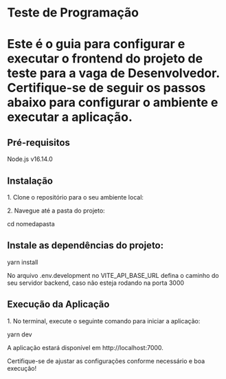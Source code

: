 # Teste de Programação 
<h1>Este é o guia para configurar e executar o frontend do projeto de teste para a vaga de Desenvolvedor. Certifique-se de seguir os passos abaixo para configurar o ambiente e executar a aplicação.
</h1>
<h2>Pré-requisitos</h2>
<p>Node.js v16.14.0</p>
<h2>Instalação</h2>
 <p>1. Clone o repositório para o seu ambiente local:</p>

<p>2. Navegue até a pasta do projeto:</p>
<p>cd nomedapasta</p>
<h2>Instale as dependências do projeto:</h2>
<p>yarn install</p

<p>No arquivo .env.development no VITE_API_BASE_URL defina o caminho do seu servidor backend, caso não esteja rodando na porta 3000</p>

<h2>Execução da Aplicação</h2>
<p>1. No terminal, execute o seguinte comando para iniciar a aplicação:</p>
  yarn dev
<p>A aplicação estará disponível em http://localhost:7000.</p>

<p>Certifique-se de ajustar as configurações conforme necessário e boa execução!</p>